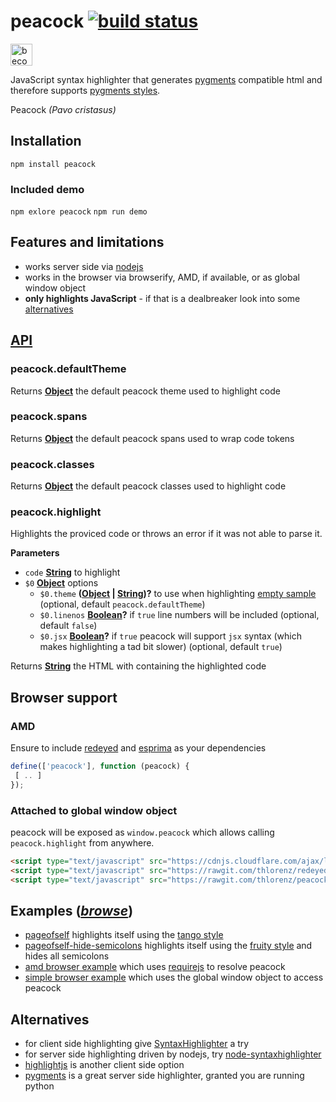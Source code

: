# peacock [![build status](https://secure.travis-ci.org/thlorenz/peacock.svg?branch=master)](http://travis-ci.org/thlorenz/peacock)

<a href="https://www.patreon.com/bePatron?u=8663953"><img alt="become a patron" src="https://c5.patreon.com/external/logo/become_a_patron_button.png" height="35px"></a>

JavaScript syntax highlighter that generates [pygments](http://pygments.org/) compatible html and therefore supports
[pygments styles](https://github.com/thlorenz/peacock/tree/master/styles).

Peacock _(Pavo cristasus)_

## Installation

    npm install peacock

### Included demo

`npm exlore peacock`
`npm run demo`

## Features and limitations

-   works server side via [nodejs](http://nodejs.org)
-   works in the browser via browserify, AMD, if available, or as global window object
-   **only highlights JavaScript** - if that is a dealbreaker look into some [alternatives](#alternatives)

## [API](https://thlorenz.github.io/peacock)

<!-- Generated by documentation.js. Update this documentation by updating the source code. -->

### peacock.defaultTheme

Returns **[Object](https://developer.mozilla.org/en-US/docs/Web/JavaScript/Reference/Global_Objects/Object)** the default peacock theme used to highlight code

### peacock.spans

Returns **[Object](https://developer.mozilla.org/en-US/docs/Web/JavaScript/Reference/Global_Objects/Object)** the default peacock spans used to wrap code tokens

### peacock.classes

Returns **[Object](https://developer.mozilla.org/en-US/docs/Web/JavaScript/Reference/Global_Objects/Object)** the default peacock classes used to highlight code

### peacock.highlight

Highlights the proviced code or throws an error if it was not able to parse it.

**Parameters**

-   `code` **[String](https://developer.mozilla.org/en-US/docs/Web/JavaScript/Reference/Global_Objects/String)** to highlight
-   `$0` **[Object](https://developer.mozilla.org/en-US/docs/Web/JavaScript/Reference/Global_Objects/Object)** options
    -   `$0.theme` **([Object](https://developer.mozilla.org/en-US/docs/Web/JavaScript/Reference/Global_Objects/Object) \| [String](https://developer.mozilla.org/en-US/docs/Web/JavaScript/Reference/Global_Objects/String))?** to use when highlighting [empty sample](https://github.com/thlorenz/peacock/blob/master/themes/empty.js) (optional, default `peacock.defaultTheme`)
    -   `$0.linenos` **[Boolean](https://developer.mozilla.org/en-US/docs/Web/JavaScript/Reference/Global_Objects/Boolean)?** if `true` line numbers will be included (optional, default `false`)
    -   `$0.jsx` **[Boolean](https://developer.mozilla.org/en-US/docs/Web/JavaScript/Reference/Global_Objects/Boolean)?** if `true` peacock will support `jsx` syntax (which makes highlighting a tad bit slower) (optional, default `true`)

Returns **[String](https://developer.mozilla.org/en-US/docs/Web/JavaScript/Reference/Global_Objects/String)** the HTML with containing the highlighted code

## Browser support

### AMD

Ensure to include [redeyed](https://github.com/thlorenz/redeyed) and [esprima](https://github.com/ariya/esprima) as your
dependencies

```js
define(['peacock'], function (peacock) {
 [ .. ]
});
```

### Attached to global window object

peacock will be exposed as `window.peacock` which allows calling `peacock.highlight` from anywhere.

```html
<script type="text/javascript" src="https://cdnjs.cloudflare.com/ajax/libs/esprima/2.7.2/esprima.min.js"></script>
<script type="text/javascript" src="https://rawgit.com/thlorenz/redeyed/master/redeyed.js"></script>
<script type="text/javascript" src="https://rawgit.com/thlorenz/peacock/master/peacock-browser.js"></script>
```

## Examples ([_browse_](https://github.com/thlorenz/peacock/tree/master/examples))

-   [pageofself](https://github.com/thlorenz/peacock/blob/master/examples/pageofself.js) highlights itself using
    the [tango style](https://github.com/thlorenz/peacock/blob/master/styles/tango.css)
-   [pageofself-hide-semicolons](https://github.com/thlorenz/peacock/blob/master/examples/pageofself-hide-semicolons.js) highlights itself using
    the [fruity style](https://github.com/thlorenz/peacock/blob/master/styles/fruity.css) and hides all semicolons
-   [amd browser example](https://github.com/thlorenz/peacock/tree/master/examples/browser-amd) which uses
    [requirejs](http://requirejs.org) to resolve peacock
-   [simple browser example](https://github.com/thlorenz/peacock/tree/master/examples/browser-simple) which uses the
    global window object to access peacock

## Alternatives

-   for client side highlighting give [SyntaxHighlighter](http://alexgorbatchev.com/SyntaxHighlighter/) a try
-   for server side highlighting driven by nodejs, try
    [node-syntaxhighlighter](https://github.com/thlorenz/node-syntaxhighlighter)
-   [highlightjs](http://softwaremaniacs.org/soft/highlight/en/) is another client side option
-   [pygments](http://pygments.org/) is a great server side highlighter, granted you are running python
